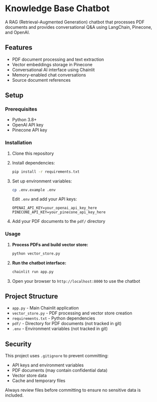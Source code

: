 # Knowledge Base Chatbot

A RAG (Retrieval-Augmented Generation) chatbot that processes PDF documents and provides conversational Q&A using LangChain, Pinecone, and OpenAI.

## Features

- PDF document processing and text extraction
- Vector embeddings storage in Pinecone
- Conversational AI interface using Chainlit
- Memory-enabled chat conversations
- Source document references

## Setup

### Prerequisites

- Python 3.8+
- OpenAI API key
- Pinecone API key

### Installation

1. Clone this repository
2. Install dependencies:
   ```bash
   pip install -r requirements.txt
   ```

3. Set up environment variables:
   ```bash
   cp .env.example .env
   ```
   Edit `.env` and add your API keys:
   ```
   OPENAI_API_KEY=your_openai_api_key_here
   PINECONE_API_KEY=your_pinecone_api_key_here
   ```

4. Add your PDF documents to the `pdf/` directory

### Usage

1. **Process PDFs and build vector store:**
   ```bash
   python vector_store.py
   ```

2. **Run the chatbot interface:**
   ```bash
   chainlit run app.py
   ```

3. Open your browser to `http://localhost:8000` to use the chatbot

## Project Structure

- `app.py` - Main Chainlit application
- `vector_store.py` - PDF processing and vector store creation
- `requirements.txt` - Python dependencies
- `pdf/` - Directory for PDF documents (not tracked in git)
- `.env` - Environment variables (not tracked in git)

## Security

This project uses `.gitignore` to prevent committing:
- API keys and environment variables
- PDF documents (may contain confidential data)
- Vector store data
- Cache and temporary files

Always review files before committing to ensure no sensitive data is included.